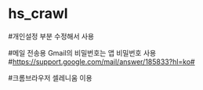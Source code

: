 # hs_crawl


#개인설정 부분 수정해서 사용


#메일 전송용 Gmail의 비밀번호는 앱 비밀번호 사용
#https://support.google.com/mail/answer/185833?hl=ko#


#크롬브라우저 셀레니움 이용
